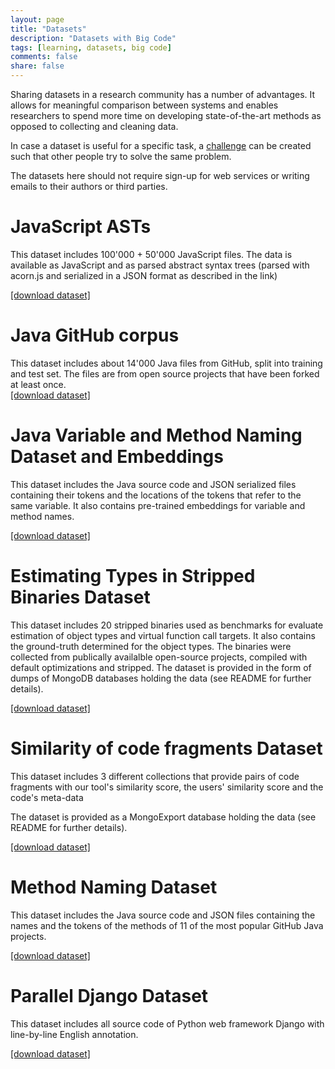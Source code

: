 ```yaml
---
layout: page
title: "Datasets"
description: "Datasets with Big Code"
tags: [learning, datasets, big code]
comments: false
share: false
---
```


Sharing datasets in a research community has a number of advantages. It allows for meaningful comparison between systems and enables researchers to spend more time on developing state-of-the-art methods as opposed to collecting and cleaning data.

In case a dataset is useful for a specific task, a <a href="/challenges">challenge</a> can be created such that other people try to solve the same problem.

The datasets here should not require sign-up for web services or writing emails to their authors or third parties.


<div class="highlightitem">
<h1 id="javascript-asts">JavaScript ASTs</h1>

<p>This dataset includes 100'000 + 50'000 JavaScript files. The data is available as JavaScript and as parsed abstract syntax trees (parsed with acorn.js and serialized in a JSON format as described in the link)<br>

<a href="http://www.srl.inf.ethz.ch/js150.php">[download dataset]</a></p>
</div>


<div class="highlightitem">
<h1 id="githubjava">Java GitHub corpus</h1>

<p>This dataset includes about 14'000 Java files from GitHub, split into training and test set.
The files are from open source projects that have been forked at least once.
<br/>
<a href="http://groups.inf.ed.ac.uk/cup/javaGithub/">[download dataset]</a></p>
</div>

<div class="highlightitem">
<h1 id="naturalize">Java Variable and Method Naming Dataset and Embeddings</h1>

<p>This dataset includes the Java source code and JSON serialized files containing their tokens and the locations of the tokens that refer to the same variable. It also contains pre-trained embeddings for variable and method names.<br/>

<a href="http://groups.inf.ed.ac.uk/cup/naturalize/">[download dataset]</a></p>
</div>


<div class="highlightitem">
<h1 id="estimatingTypesDataset">Estimating Types in Stripped Binaries Dataset</h1>

<p>This dataset includes 20 stripped binaries used as benchmarks for evaluate estimation of object types and virtual function call targets. 
It also contains the ground-truth determined for the object types. 
The binaries were collected from publically availalble open-source projects, compiled with default optimizations and stripped.
The dataset is provided in the form of dumps of MongoDB databases holding the data (see README for further details).
<br/>

<a href="http://1drv.ms/1Ry62lI">[download dataset]</a></p>
</div>

<div class="highlightitem">
<h1 id="like2dropsData">Similarity of code fragments Dataset</h1>

<p>This dataset includes 3 different collections that provide pairs of code fragments with our tool's similarity score, the users' similarity score and the code's meta-data</p>
<p>The dataset is provided as a MongoExport database holding the data (see README for further details).
<br/>

<a href="http://check.useast.appfog.ctl.io/download">[download dataset]</a></p>
</div>

<div class="highlightitem">
<h1 id="methodnaming">Method Naming Dataset</h1>

<p>This dataset includes the Java source code and JSON files containing the names and the tokens
of the methods of 11 of the most popular GitHub Java projects.</p>

<a href="http://groups.inf.ed.ac.uk/cup/codeattention/">[download dataset]</a></p>
</div>

<div class="highlightitem">
<h1 id="paralleldjango">Parallel Django Dataset</h1>

<p>This dataset includes all source code of Python web framework Django with line-by-line English annotation.
<br/>

<a href="http://ahclab.naist.jp/pseudogen">[download dataset]</a></p>
</div>
